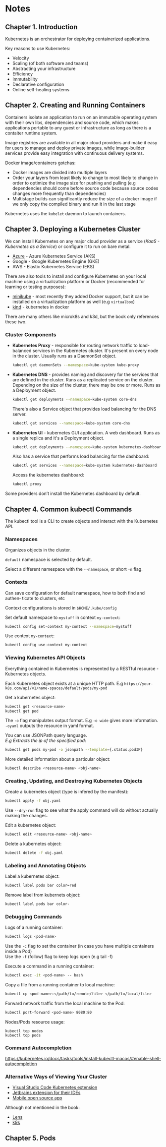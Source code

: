 # Notes

## Chapter 1. Introduction

Kubernetes is an orchestrator for deploying containerized applications.

Key reasons to use Kubernetes:
- Velocity
- Scaling (of both software and teams)
- Abstracting your infrastructure
- Efficiency
- Immutability
- Declarative configuration
- Online self-healing systems

## Chapter 2. Creating and Running Containers

Containers isolate an application to run on an immutable operating system with their own libs, dependencies and source code, which makes applications portable to any guest or infrastructure as long as there is a contaiter runtime system.

Image registries are available in all major cloud providers and make it easy for users to manage and deploy private images, while image-builder services provide easy integration with continuous delivery systems.

Docker image/containers gotchas:
- Docker images are divided into multiple layers
- Order your layers from least likely to change to most likely to change in order to optimize the image size for pushing and pulling (e.g dependencies should come before source code because source codes changes more frequently than dependencies)
- Multistage builds can significantly reduce the size of a docker image if we only copy the compiled binary and run it in the last stage

Kubernetes uses the `kubelet` daemon to launch containers.

## Chapter 3. Deploying a Kubernetes Cluster

We can install Kubernetes on any major cloud provider as a service (*KaaS - Kubernetes as a Service*) or configure it to run on bare metal.  
- [Azure](playground/AKS.md) - Azure Kubernetes Service (AKS)
- Google - Google Kubernetes Engine (GKE)
- AWS - Elastic Kubernetes Service (EKS)

There are also tools to install and configure Kubernetes on your local machine using a virtualization platform or Docker (recommended for learning or testing purposes):
- [minikube](playground/minikube.md) - most recently they added Docker support, but it can be installed on a virtualization platform as well (e.g `virtualbox`)
- [kind](playground/kind.md) - kubernetes in docker

There are many others like microk8s and k3d, but the book only references these two.

### Cluster Components

- **Kubernetes Proxy** - responsible for routing network traffic to load-balanced services in the Kubernetes cluster. It's present on every node in the cluster. Usually runs as a DaemonSet object.
    ```bash
    kubectl get daemonSets --namespace=kube-system kube-proxy
    ```

- **Kubernetes DNS** - provides naming and discovery for the services that are defined in the cluster. Runs as a replicated service on the cluster. Depending on the size of the cluster, there may be one or more. Runs as a Deployment object.
    ```bash
    kubectl get deployments --namespace=kube-system core-dns
    ```
    There's also a Service object that provides load balancing for the DNS server.
    ```bash
    kubectl get services --namespace=kube-system core-dns
    ```

- **Kubernetes UI** - kubernetes GUI application. A web dashboard. Runs as a single replica and it's a Deployment object.
    ```bash
    kubectl get deployments --namespace=kube-system kubernetes-dashboard
    ```
    Also has a service that performs load balancing for the dashboard:
    ```bash
    kubectl get services --namespace=kube-system kubernetes-dashboard
    ```
    Access the kubernetes dashboard:
    ```bash
    kubectl proxy
    ```
Some providers don’t install the Kubernetes dashboard by default.

## Chapter 4. Common kubectl Commands

The kubectl tool is a CLI to create objects and interact with the Kubernetes API.

### Namespaces

Organizes objects in the cluster.

`default` namespace is selected by default.

Select a different namespace with the `--namespace`, or short `-n` flag.

### Contexts

Can save configuration for default namespace, how to both find and authen‐ ticate to clusters, etc

Context configurations is stored in `$HOME/.kube/config`

Set default namespace to `mystuff` in context `my-context`:
```bash
kubectl config set-context my-context --namespace=mystuff
```

Use context `my-context`:
```bash
kubectl config use-context my-context
```

### Viewing Kubernetes API Objects

Everything contained in Kubernetes is represented by a RESTful resource - Kubernetes objects.

Each Kubernetes object exists at a unique HTTP path. E.g `https://your-k8s.com/api/v1/name‐spaces/default/pods/my-pod`

Get a kubernetes object:
```bash
kubectl get <resource-name>
kubectl get pod
```

The `-o` flag  manipulates output format. E.g `-o wide` gives more information. `-oyaml` outputs the resource in yaml format.

You can use JSONPath query language.  
*E.g Extracts the ip of the specified pod*:
```bash
kubectl get pods my-pod -o jsonpath --template={.status.podIP}
```

More detailed information about a particular object:
```bash
kubectl describe <resource-name> <obj-name>
```

### Creating, Updating, and Destroying Kubernetes Objects

Create a kubernetes object (type is infered by the manifest):
```bash
kubectl apply -f obj.yaml
```

Use `--dry-run` flag to see what the apply command will do without actually making the changes.

Edit a kubernetes object:
```bash
kubectl edit <resource-name> <obj-name>
```

Delete a kubernetes object:
```bash
kubectl delete -f obj.yaml
```

### Labeling and Annotating Objects

Label a kubernetes object:
```bash
kubectl label pods bar color=red
```

Remove label from kubernets object:
```bash
kubectl label pods bar color-
```

### Debugging Commands

Logs of a running container:
```bash
kubectl logs <pod-name>
```
Use the `-c` flag to set the container (in case you have multiple containers inside a Pod)  
Use the `-f` (follow) flag to keep logs open (e.g tail -f)

Execute a command in a running container:
```bash
kubectl exec -it <pod-name> -- bash
```

Copy a file from a running container to local machine:
```bash
kubectl cp <pod-name>:</path/to/remote/file> </path/to/local/file>
```

Forward network traffic from the local machine to the Pod:
```bash
kubectl port-forward <pod-name> 8080:80
```

Nodes/Pods resource usage:
```
kubectl top nodes
kubectl top pods
```

### Command Autocompletion

https://kubernetes.io/docs/tasks/tools/install-kubectl-macos/#enable-shell-autocompletion

### Alternative Ways of Viewing Your Cluster

- [Visual Studio Code Kubernetes extension](https://marketplace.visualstudio.com/items?itemName=ms-kubernetes-tools.vscode-kubernetes-tools)
- [Jetbrains extension for their IDEs](https://plugins.jetbrains.com/plugin/10485-kubernetes)
- [Mobile open source app](https://github.com/bitnami-labs/cabin)

Although not mentioned in the book:
- [Lens](https://k8slens.dev/)
- [k9s](https://github.com/derailed/k9s)

## Chapter 5. Pods

